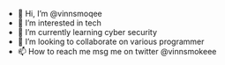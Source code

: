 - 👋 Hi, I’m @vinnsmoqee
- 👀 I’m interested in tech
- 🌱 I’m currently learning cyber security
- 💞️ I’m looking to collaborate on various programmer
- 📫 How to reach me msg me on twitter @vinnsmokeee

<!---
vinnsmoqee/vinnsmoqee is a ✨ special ✨ repository because its `README.md` (this file) appears on your GitHub profile.
You can click the Preview link to take a look at your changes.
--->
